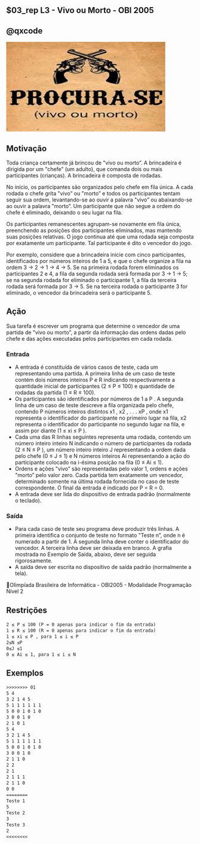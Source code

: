 ## $03_rep L3 - Vivo ou Morto - OBI 2005
## @qxcode

![](__capa.jpg)

## Motivação

Toda criança certamente já brincou de "vivo ou morto”. A brincadeira é dirigida por um "chefe” (um adulto), que comanda dois ou mais participantes (crianças). A brincadeira é composta de rodadas. 

No inı́cio, os participantes são organizados pelo chefe em fila única. A cada rodada o chefe grita "vivo” ou "morto” e todos os participantes tentam seguir sua ordem, levantando-se ao ouvir a palavra "vivo” ou abaixando-se ao ouvir a palavra "morto”. Um participante que não segue a ordem do chefe é eliminado, deixando o seu lugar na fila.

Os participantes remanescentes agrupam-se novamente em fila única, preenchendo as posições dos participantes eliminados, mas mantendo suas posições relativas. O jogo continua até que uma rodada seja composta por exatamente um participante. Tal participante é dito o vencedor do jogo.

Por exemplo, considere que a brincadeira inicie com cinco participantes, identificados por números inteiros de 1 a 5, e que o chefe organize a fila na ordem 3 → 2 → 1 → 4 → 5. Se na primeira rodada forem eliminados os participantes 2 e 4, a fila da segunda rodada será formada por 3 → 1 → 5; se na segunda rodada for eliminado o participante 1, a fila da terceira rodada será formada por 3 → 5. Se na terceira rodada o participante 3 for eliminado, o vencedor da brincadeira será o participante 5.  
  
## Ação

Sua tarefa é escrever um programa que determine o vencedor de uma partida de "vivo ou morto”, a partir da informação das ordens dadas pelo chefe e das ações executadas pelos participantes em cada rodada.  
  
### Entrada

- A entrada é constituı́da de vários casos de teste, cada um representando uma partida. A primeira linha de um caso de teste contém dois números inteiros P e R indicando respectivamente a quantidade inicial de participantes (2 ≤ P ≤ 100) e quantidade de rodadas da partida (1 ≤ R ≤ 100). 
- Os participantes são identificados por números de 1 a P . A segunda linha de um caso de teste descreve a fila organizada pelo chefe, contendo P números inteiros distintos x1 , x2 , . . . xP , onde x1 representa o identificador do participante no primeiro lugar na fila, x2 representa o identificador do participante no segundo lugar na fila, e assim por diante (1 ≤ xi ≤ P ).
- Cada uma das R linhas seguintes representa uma rodada, contendo um número inteiro inteiro N indicando o número de participantes da rodada (2 ≤ N ≤ P ), um número inteiro inteiro J representando a ordem dada pelo chefe (0 ≤ J ≤ 1) e N números inteiros Ai representando a ação do participante colocado na i-ésima posição na fila (0 ≤ Ai ≤ 1).
- Ordens e ações "vivo” são representadas pelo valor 1, ordens e ações "morto” pelo valor zero. Cada partida tem exatamente um vencedor, determinado somente na última rodada fornecida no caso de teste correspondente. O final da entrada é indicado por P = R = 0.
- A entrada deve ser lida do dispositivo de entrada padrão (normalmente o teclado).  
  
### Saída

- Para cada caso de teste seu programa deve produzir três linhas. A primeira identifica o conjunto de teste no formato "Teste n”, onde n é numerado a partir de 1. A segunda linha deve conter o identificador do vencedor. A terceira linha deve ser deixada em branco. A grafia mostrada no Exemplo de Saı́da, abaixo, deve ser seguida rigorosamente.  
- A saı́da deve ser escrita no dispositivo de saı́da padrão (normalmente a tela).  
  
Olimpı́ada Brasileira de Informática - OBI2005 - Modalidade Programação Nı́vel 2  
  
## Restrições

```
2 ≤ P ≤ 100 (P = 0 apenas para indicar o fim da entrada)  
1 ≤ R ≤ 100 (R = 0 apenas para indicar o fim da entrada)  
1 ≤ xi ≤ P , para 1 ≤ i ≤ P  
2≤N ≤P  
0≤J ≤1  
0 ≤ Ai ≤ 1, para 1 ≤ i ≤ N
```

## Exemplos

```
>>>>>>>> 01
5 4
3 2 1 4 5
5 1 1 1 1 1 1
5 0 0 1 0 1 0
3 0 0 1 0
2 1 0 1
5 4
3 2 1 4 5
5 1 1 1 1 1 1
5 0 0 1 0 1 0
3 0 0 1 0
2 1 1 0
2 2
2 1
2 1 1 1
2 1 1 0
0 0
========
Teste 1
5
Teste 2
3
Teste 3
2
<<<<<<<<
```

#


